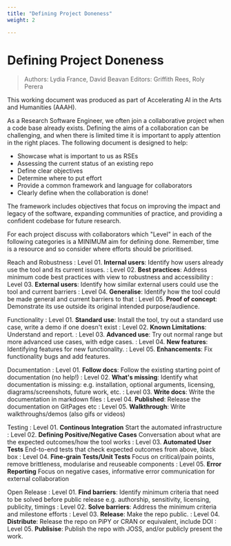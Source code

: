 ```yaml
---
title: "Defining Project Doneness"
weight: 2

---
```


# Defining Project Doneness

> Authors: Lydia France, David Beavan
> Editors: Griffith Rees, Roly Perera

This working document was produced as part of Accelerating AI in the Arts and Humanities (AAAH).

As a Research Software Engineer, we often join a collaborative project when a code base already exists.
Defining the aims of a collaboration can be challenging, and when there is limited time it is important to apply attention in the right places.
The following document is designed to help:

- Showcase what is important to us as RSEs
- Assessing the current status of an existing repo
- Define clear objectives
- Determine where to put effort
- Provide a common framework and language for collaborators
- Clearly define when the collaboration is done!

The framework includes objectives that focus on improving the impact and legacy of the software, expanding communities of practice, and providing a confident codebase for future research.

For each project discuss with collaborators which "Level" in each of the following categories is a MINIMUM aim for defining done.
Remember, time is a resource and so consider where efforts should be prioritised.

Reach and Robustness
: Level 01. **Internal users**: Identify how users already use the tool and its current issues.
: Level 02. **Best practices**: Address minimum code best practices with view to robustness and accessibility
: Level 03. **External users**: Identify how similar external users could use the tool and current barriers
: Level 04. **Generalise**: Identify how the tool could be made general and current barriers to that
: Level 05. **Proof of concept**: Demonstrate its use outside its original intended purpose/audience.

Functionality
: Level 01. **Standard use**: Install the tool, try out a standard use case, write a demo if one doesn't exist
: Level 02. **Known Limitations**: Understand and report.
: Level 03. **Advanced use**: Try out normal range but more advanced use cases, with edge cases.
: Level 04. **New features**: Identifying features for new functionality.
: Level 05. **Enhancements**: Fix functionality bugs and add features.

Documentation
: Level 01. **Follow docs**: Follow the existing starting point of documentation (no help!)
: Level 02. **What's missing**: Identify what documentation is missing: e.g. installation, optional arguments, licensing, diagrams/screenshots, future work, etc.
: Level 03. **Write docs**: Write the documentation in markdown files
: Level 04. **Published**: Release the documentation on GitPages etc
: Level 05. **Walkthrough**: Write walkthroughs/demos (also gifs or videos)

Testing
: Level 01. **Continous Integration** Start the automated infrastructure
: Level 02. **Defining Positive/Negative Cases** Conversation about what are the expected outcomes/how the tool works
: Level 03. **Automated User Tests** End-to-end tests that check expected outcomes from above, black box
: Level 04. **Fine-grain Tests/Unit Tests** Focus on critical/pain points, remove brittleness, modularise and reuseable components
: Level 05. **Error Reporting** Focus on negative cases, informative error communication for external collaboration

Open Release
: Level 01. **Find barriers**: Identify minimum criteria that need to be solved before public release e.g. authorship, sensitivity, licensing, publicity, timings
: Level 02. **Solve barriers**: Address the minimum criteria and milestone efforts
: Level 03. **Release**: Make the repo public.
: Level 04. **Distribute**: Release the repo on PiPY or CRAN or equivalent, include DOI
: Level 05. **Publisise**: Publish the repo with JOSS, and/or publicly present the work.
